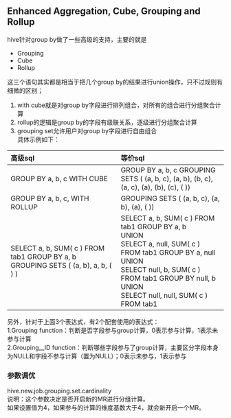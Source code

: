 ## Enhanced Aggregation, Cube, Grouping and Rollup
hive针对group by做了一些高级的支持，主要的就是  
+ Grouping
+ Cube
+ Rollup

这三个语句其实都是相当于把几个group by的结果进行union操作，只不过规则有细微的区别；
1. with cube就是对group by字段进行排列组合，对所有的组合进行分组聚合计算  
2. rollup的逻辑是group by的字段有级联关系，逐级进行分组聚合计算  
3. grouping set允许用户对group by字段进行自由组合  
具体示例如下：  

| 高级sql | 等价sql |  
| :-----| :--- |
| GROUP BY a, b, c WITH CUBE  | GROUP BY a, b, c GROUPING SETS ( (a, b, c), (a, b), (b, c), (a, c), (a), (b), (c), ( )) |
| GROUP BY a, b, c, WITH ROLLUP | GROUPING SETS ( (a, b, c), (a, b), (a), ( )) |
| SELECT a, b, SUM( c ) FROM tab1 GROUP BY a, b GROUPING SETS ( (a, b), a, b, ( ) ) | SELECT a, b, SUM( c ) FROM tab1 GROUP BY a, b <br> UNION <br> SELECT a, null, SUM( c ) FROM tab1 GROUP BY a, null <br> UNION <br> SELECT null, b, SUM( c ) FROM tab1 GROUP BY null, b <br> UNION <br> SELECT null, null, SUM( c ) FROM tab1|

另外，针对于上面3个表达式，有2个配套使用的表达式：  
1.Grouping function：判断是否字段参与group计算，0表示参与计算，1表示未参与计算  
2.Grouping__ID function：判断哪些字段参与了group计算，主要区分字段本身为NULL和字段不参与计算（置为NULL）；0表示未参与，1表示参与  

### 参数调优  
hive.new.job.grouping.set.cardinality  
说明：这个参数决定是否开启新的MR进行分组计算。  
如果设置值为4，如果参与的计算的维度基数大于4，就会新开启一个MR。